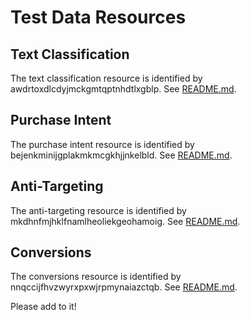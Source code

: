 # Test Data Resources

## Text Classification

The text classification resource is identified by
awdrtoxdlcdyjmckgmtqptnhdtlxgblp. See [README.md](../../../internal/targeting/contextual/text_classification/README.md).

## Purchase Intent

The purchase intent resource is identified by bejenkminijgplakmkmcgkhjjnkelbld. See [README.md](../../../internal/targeting/behavioral/purchase_intent/README.md).

## Anti-Targeting

The anti-targeting resource is identified by mkdhnfmjhklfnamlheoliekgeohamoig. See [README.md](../../../internal/targeting/behavioral/anti_targeting/README.md).

## Conversions

The conversions resource is identified by nnqccijfhvzwyrxpxwjrpmynaiazctqb. See [README.md](../../../internal/user_engagement/conversions/README.md).

Please add to it!
